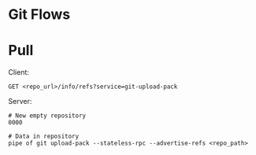# Git Flows

# Pull

Client:
```
GET <repo_url>/info/refs?service=git-upload-pack
```

Server: 
```
# New empty repository
0000

# Data in repository
pipe of git upload-pack --stateless-rpc --advertise-refs <repo_path>
```

